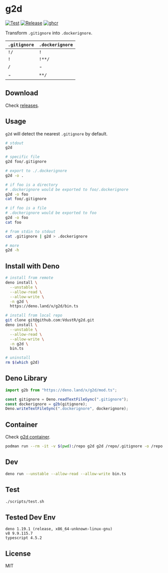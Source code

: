 # g2d

[![Test](https://github.com/VdustR/g2d/actions/workflows/test.yml/badge.svg)](https://github.com/VdustR/g2d/actions/workflows/test.yml)
[![Release](https://github.com/VdustR/g2d/actions/workflows/build.yml/badge.svg)](https://github.com/VdustR/g2d/actions/workflows/build.yml)
[![ghcr](https://github.com/VdustR/g2d/actions/workflows/ghcr.yml/badge.svg)](https://github.com/VdustR/g2d/actions/workflows/ghcr.yml)

Transform `.gitignore` into `.dockerignore`.

| `.gitignore` | `.dockerignore` |
| ------------ | --------------- |
| `!/`         | `!`             |
| `!`          | `!**/`          |
| `/`          | -               |
| -            | `**/`           |

## Download

Check [releases](https://github.com/VdustR/g2d/releases).

## Usage

`g2d` will detect the nearest `.gitignore` by default.

```sh
# stdout
g2d

# specific file
g2d foo/.gitignore

# export to ./.dockerignore
g2d -o .

# if foo is a directory
# .dockerignore would be exported to foo/.dockerignore
g2d -o foo
cat foo/.gitignore

# if foo is a file
# .dockerignore would be exported to foo
g2d -o foo
cat foo

# from stdin to stdout
cat .gitignore | g2d > .dockerignore

# more
g2d -h
```

## Install with Deno

```sh
# install from remote
deno install \
  --unstable \
  --allow-read \
  --allow-write \
  -n g2d \
  https://deno.land/x/g2d/bin.ts

# install from local repo
git clone git@github.com:VdustR/g2d.git
deno install \
  --unstable \
  --allow-read \
  --allow-write \
  -n g2d \
  bin.ts

# uninstall
rm $(which g2d)
```

## Deno Library

```ts
import g2b from "https://deno.land/x/g2d/mod.ts";

const gitignore = Deno.readTextFileSync(".gitignore");
const dockerignore = g2b(gitignore);
Deno.writeTextFileSync(".dockerignore", dockerignore);
```

## Container

Check [g2d container](https://github.com/VdustR/g2d/pkgs/container/g2d).

```bash
podman run --rm -it -v $(pwd):/repo g2d g2d /repo/.gitignore -o /repo
```

## Dev

```sh
deno run --unstable --allow-read --allow-write bin.ts
```

## Test

```sh
./scripts/test.sh
```

## Tested Dev Env

```
deno 1.19.1 (release, x86_64-unknown-linux-gnu)
v8 9.9.115.7
typescript 4.5.2
```

## License

MIT
